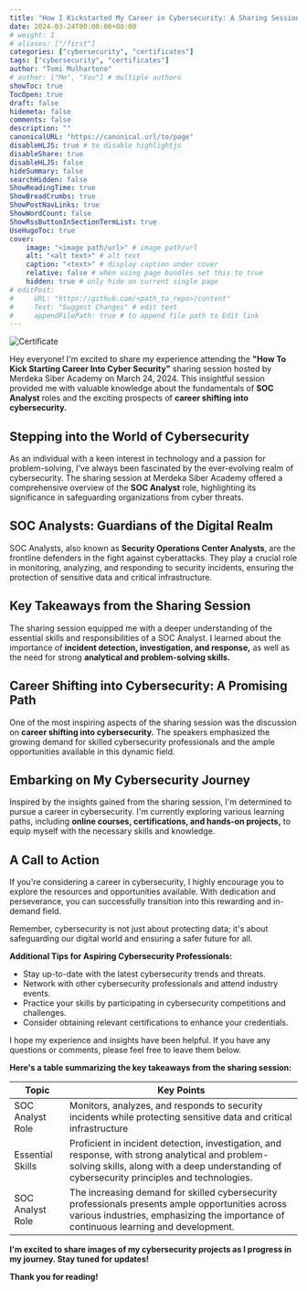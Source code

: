```yaml
---
title: "How I Kickstarted My Career in Cybersecurity: A Sharing Session with Merdeka Siber Academy"
date: 2024-03-24T00:00:00+00:00
# weight: 1
# aliases: ["/first"]
categories: ["cybersecurity", "certificates"]
tags: ["cybersecurity", "certificates"]
author: "Tomi Mulhartono"
# author: ["Me", "You"] # multiple authors
showToc: true
TocOpen: true
draft: false
hidemeta: false
comments: false
description: ""
canonicalURL: "https://canonical.url/to/page"
disableHLJS: true # to disable highlightjs
disableShare: true
disableHLJS: false
hideSummary: false
searchHidden: false
ShowReadingTime: true
ShowBreadCrumbs: true
ShowPostNavLinks: true
ShowWordCount: false
ShowRssButtonInSectionTermList: true
UseHugoToc: true
cover:
    image: "<image path/url>" # image path/url
    alt: "<alt text>" # alt text
    caption: "<text>" # display caption under cover
    relative: false # when using page bundles set this to true
    hidden: true # only hide on current single page
# editPost:
#     URL: "https://github.com/<path_to_repo>/content"
#     Text: "Suggest Changes" # edit text
#     appendFilePath: true # to append file path to Edit link
---
```


![Certificate](/images/how-to-kick-starting-career-into-cyber-security.jpg)

Hey everyone! I'm excited to share my experience attending the **"How To Kick Starting Career Into Cyber Security"** sharing session hosted by Merdeka Siber Academy on March 24, 2024. This insightful session provided me with valuable knowledge about the fundamentals of **SOC Analyst** roles and the exciting prospects of **career shifting into cybersecurity.**

## Stepping into the World of Cybersecurity

As an individual with a keen interest in technology and a passion for problem-solving, I've always been fascinated by the ever-evolving realm of cybersecurity. The sharing session at Merdeka Siber Academy offered a comprehensive overview of the **SOC Analyst** role, highlighting its significance in safeguarding organizations from cyber threats.

## SOC Analysts: Guardians of the Digital Realm

SOC Analysts, also known as **Security Operations Center Analysts**, are the frontline defenders in the fight against cyberattacks. They play a crucial role in monitoring, analyzing, and responding to security incidents, ensuring the protection of sensitive data and critical infrastructure.

## Key Takeaways from the Sharing Session

The sharing session equipped me with a deeper understanding of the essential skills and responsibilities of a SOC Analyst. I learned about the importance of **incident detection, investigation, and response,** as well as the need for strong **analytical and problem-solving skills.**

## Career Shifting into Cybersecurity: A Promising Path

One of the most inspiring aspects of the sharing session was the discussion on **career shifting into cybersecurity.** The speakers emphasized the growing demand for skilled cybersecurity professionals and the ample opportunities available in this dynamic field.

## Embarking on My Cybersecurity Journey

Inspired by the insights gained from the sharing session, I'm determined to pursue a career in cybersecurity. I'm currently exploring various learning paths, including **online courses, certifications, and hands-on projects,** to equip myself with the necessary skills and knowledge.

## A Call to Action

If you're considering a career in cybersecurity, I highly encourage you to explore the resources and opportunities available. With dedication and perseverance, you can successfully transition into this rewarding and in-demand field.

Remember, cybersecurity is not just about protecting data; it's about safeguarding our digital world and ensuring a safer future for all.

**Additional Tips for Aspiring Cybersecurity Professionals:**

- Stay up-to-date with the latest cybersecurity trends and threats.
- Network with other cybersecurity professionals and attend industry events.
- Practice your skills by participating in cybersecurity competitions and challenges.
- Consider obtaining relevant certifications to enhance your credentials.

I hope my experience and insights have been helpful. If you have any questions or comments, please feel free to leave them below.

**Here's a table summarizing the key takeaways from the sharing session:**

| Topic | Key Points |
| --- | --- |
| SOC Analyst Role | Monitors, analyzes, and responds to security incidents while protecting sensitive data and critical infrastructure |
| Essential Skills | Proficient in incident detection, investigation, and response, with strong analytical and problem-solving skills, along with a deep understanding of cybersecurity principles and technologies. |
| SOC Analyst Role | The increasing demand for skilled cybersecurity professionals presents ample opportunities across various industries, emphasizing the importance of continuous learning and development. |

**I'm excited to share images of my cybersecurity projects as I progress in my journey. Stay tuned for updates!**

**Thank you for reading!**